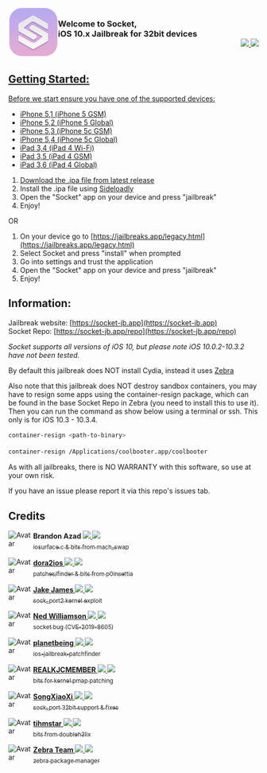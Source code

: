 <img align="left" width="100" height="100" src="icon.png" alt="logo" style="float: left;"/>

<h3 align="left">Welcome to Socket, <br>iOS 10.x Jailbreak for 32bit devices<div align="right" style="float: top;"><a href="https://twitter.com/0x7FF7"><img height="18px" src="https://img.shields.io/twitter/follow/bazad?label=twitter&style=social"></a><a href="https://github.com/staturnzz"> <img height="18px" src="https://img.shields.io/twitter/follow/bazad?label=Github&logo=Github&style=social"></div>
</br></h3> 


## Getting Started:

Before we start ensure you have one of the supported devices:
- iPhone 5,1 (iPhone 5 GSM)
- iPhone 5,2 (iPhone 5 Global)
- iPhone 5,3 (iPhone 5c GSM)
- iPhone 5,4 (iPhone 5c Global)
- iPad 3,4 (iPad 4 Wi-Fi)
- iPad 3,5 (iPad 4 GSM)
- iPad 3,6 (iPad 4 Global)

1. Download the .ipa file from [latest release](https://github.com/staturnzz/socket/releases/latest)
2. Install the .ipa file using [Sideloadly](https://sideloadly.io)
3. Open the "Socket" app on your device and press "jailbreak"
4. Enjoy!

OR

1. On your device go to [https://jailbreaks.app/legacy.html](https://jailbreaks.app/legacy.html)
2. Select Socket and press "install" when prompted
3. Go into settings and trust the application
3. Open the "Socket" app on your device and press "jailbreak"
4. Enjoy!

## Information:
Jailbreak website: [https://socket-jb.app](https://socket-jb.app)<br>
Socket Repo: [https://socket-jb.app/repo](https://socket-jb.app/repo)

*Socket supports all versions of iOS 10, but please note iOS 10.0.2-10.3.2 have not been tested.*

By default this jailbreak does NOT install Cydia, instead it uses [Zebra](https://github.com/zbrateam/Zebra)

Also note that this jailbreak does NOT destroy sandbox containers, you may have to resign some apps using the container-resign package, which can be found in the base Socket Repo in Zebra (you need to install this to use it). Then you can run the command as show below using a terminal or ssh. This only is for iOS 10.3 - 10.3.4.

```bash
container-resign <path-to-binary>

container-resign /Applications/coolbooter.app/coolbooter
```
As with all jailbreaks, there is NO WARRANTY with this software, so use at your own risk. 

If you have an issue please report it via this repo's issues tab.
## Credits

<!-- Brandon Azad -->

<p align="left">
    <img align="left" height="50px" width="50px" src="https://images.weserv.nl/?url=https://github.com/bazad.png&amp;fit=cover&amp;mask=circle&amp;maxage=7d" alt="Avatar">
    <b align="left">Brandon Azad <a href="https://twitter.com/_bazad"><img height="12px" src="https://img.shields.io/twitter/follow/bazad?label=twitter&style=social"</a><a href="https://github.com/bazad"> <img height="12px" src="https://img.shields.io/twitter/follow/bazad?label=Github&logo=Github&style=social"</a></b></div>
    <br>
    <sub>iosurface.c & bits from mach_swap</sub>
</p>

<p align="left">
    <img align="left" height="50px" width="50px" src="https://images.weserv.nl/?url=https://github.com/dora2-ios.png&amp;fit=cover&amp;mask=circle&amp;maxage=7d" alt="Avatar">
    <b align="left">dora2ios <a href="https://twitter.com/dora2ios"><img height="12px" src="https://img.shields.io/twitter/follow/dora2ios?label=twitter&style=social"</a><a href="https://github.com/dora2-ios"> <img height="12px" src="https://img.shields.io/twitter/follow/dora2ios?label=Github&logo=Github&style=social"</a></b></div>
    <br>
    <sub>patches/finder & bits from p0insettia</sub>
</p>

<p align="left">
    <img align="left" height="50px" width="50px" src="https://images.weserv.nl/?url=https://github.com/jakeajames.png&amp;fit=cover&amp;mask=circle&amp;maxage=7d" alt="Avatar">
    <b align="left">Jake James <a href="https://twitter.com/Jakeashacks"><img height="12px" src="https://img.shields.io/twitter/follow/Jakeashacks?label=twitter&style=social"</a><a href="https://github.com/jakeajames"> <img height="12px" src="https://img.shields.io/twitter/follow/Jakeashacks?label=Github&logo=Github&style=social"</a></b></div>
    <br>
    <sub>sock_port2 kernel exploit</sub>
</p>

<p align="left">
    <img align="left" height="50px" width="50px" src="https://images.weserv.nl/?url=https://github.com/nedwill.png&amp;fit=cover&amp;mask=circle&amp;maxage=7d" alt="Avatar">
    <b align="left">Ned Williamson <a href="https://twitter.com/nedwilliamson"><img height="12px" src="https://img.shields.io/twitter/follow/nedwilliamson?label=twitter&style=social"</a><a href="https://github.com/nedwill"> <img height="12px" src="https://img.shields.io/twitter/follow/nedwilliamson?label=Github&logo=Github&style=social"</a></b></div>
    <br>
    <sub>socket bug (CVE-2019-8605)</sub>
</p>

<p align="left">
    <img align="left" height="50px" width="50px" src="https://images.weserv.nl/?url=https://github.com/planetbeing.png&amp;fit=cover&amp;mask=circle&amp;maxage=7d" alt="Avatar">
    <b align="left">planetbeing <a href="https://twitter.com/planetbeing"><img height="12px" src="https://img.shields.io/twitter/follow/planetbeing?label=twitter&style=social"</a><a href="https://github.com/planetbeing"> <img height="12px" src="https://img.shields.io/twitter/follow/planetbeing?label=Github&logo=Github&style=social"</a></b></div>
    <br>
    <sub>ios-jailbreak-patchfinder</sub>
</p>

<p align="left">
    <img align="left" height="50px" width="50px" src="https://images.weserv.nl/?url=https://pbs.twimg.com/profile_images/1557953658410639360/m-1NIn2r_400x400.jpg&fit=cover&mask=circle&maxage=7d" alt="Avatar">
    <b align="left">REALKJCMEMBER <a href="https://twitter.com/REALKJCMEMBER"><img height="12px" src="https://img.shields.io/twitter/follow/REALKJCMEMBER?label=twitter&style=social"</a><a href="http://wall.supplies"> <img height="12px" src="https://img.shields.io/twitter/follow/REALKJCMEMBER?label=Github&logo=Github&style=social"</a></b></div>
    <br>
    <sub>bits for kernel pmap patching</sub>
</p>

<p align="left">
    <img align="left" height="50px" width="50px" src="https://images.weserv.nl/?url=https://github.com/SongXiaoXi.png&amp;fit=cover&amp;mask=circle&amp;maxage=7d" alt="Avatar">
    <b align="left">SongXiaoXi <a href="https://github.com/SongXiaoXi"><img height="12px" src="https://img.shields.io/twitter/follow/planetbeing?label=twitter&style=social"</a><a href="https://github.com/SongXiaoXi"> <img height="12px" src="https://img.shields.io/twitter/follow/planetbeing?label=Github&logo=Github&style=social"</a></b></div>
    <br>
    <sub>sock_port 32bit support & fixes</sub>
</p>

<p align="left">
    <img align="left" height="50px" width="50px" src="https://images.weserv.nl/?url=https://github.com/tihmstar.png&amp;fit=cover&amp;mask=circle&amp;maxage=7d" alt="Avatar">
    <b align="left">tihmstar <a href="https://twitter.com/tihmstar"><img height="12px" src="https://img.shields.io/twitter/follow/tihmstar?label=twitter&style=social"</a><a href="https://github.com/tihmstar"> <img height="12px" src="https://img.shields.io/twitter/follow/tihmstar?label=Github&logo=Github&style=social"</a></b></div>
    <br>
    <sub>bits from doubleh3lix</sub>
</p>

<p align="left">
    <img align="left" height="50px" width="50px" src="https://images.weserv.nl/?url=https://github.com/zbrateam.png&amp;fit=cover&amp;mask=circle&amp;maxage=7d" alt="Avatar">
    <b align="left">Zebra Team <a href="https://twitter.com/zbrateam"><img height="12px" src="https://img.shields.io/twitter/follow/getZebra?label=twitter&style=social"</a><a href="https://github.com/zbrateam"> <img height="12px" src="https://img.shields.io/twitter/follow/getZebra?label=Github&logo=Github&style=social"</a></b></div>
    <br>
    <sub>zebra package manager</sub>
</p>

